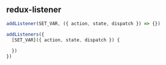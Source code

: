 
redux-listener
--------------

```javascript
addListener(SET_VAR, ({ action, state, dispatch }) => {})

addListeners({
  [SET_VAR]({ action, state, dispatch }) {
  
  })
})
```
